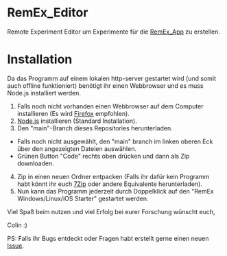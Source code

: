 # RemEx_Editor
Remote Experiment Editor um Experimente für die [RemEx_App](https://github.com/nac62116/RemEx_App) zu erstellen.

# Installation
Da das Programm auf einem lokalen http-server gestartet wird (und somit auch offline funktioniert) benötigt ihr einen Webbrowser und es muss Node.js installiert werden.

1. Falls noch nicht vorhanden einen Webbrowser auf dem Computer installieren (Es wird [Firefox](https://www.mozilla.org/de/firefox/new/) empfohlen).
2. [Node.js](https://nodejs.org/en/download/current/) installieren (Standard Installation).
3. Den "main"-Branch dieses Repositories herunterladen.
-  Falls noch nicht ausgewählt, den "main" branch im linken oberen Eck über den angezeigten Dateien auswählen.
-  Grünen Button "Code" rechts oben drücken und dann als Zip downloaden.
4. Zip in einen neuen Ordner entpacken (Falls ihr dafür kein Programm habt könnt ihr euch [7Zip](https://7-zip.de/download.html) oder andere Equivalente herunterladen).
5. Nun kann das Programm jederzeit durch Doppelklick auf den "RemEx Windows/Linux/iOS Starter" gestartet werden.

Viel Spaß beim nutzen und viel Erfolg bei eurer Forschung wünscht euch,

Colin :)

PS: Falls ihr Bugs entdeckt oder Fragen habt erstellt gerne einen neuen [Issue](https://github.com/nac62116/RemEx_Editor/issues).
